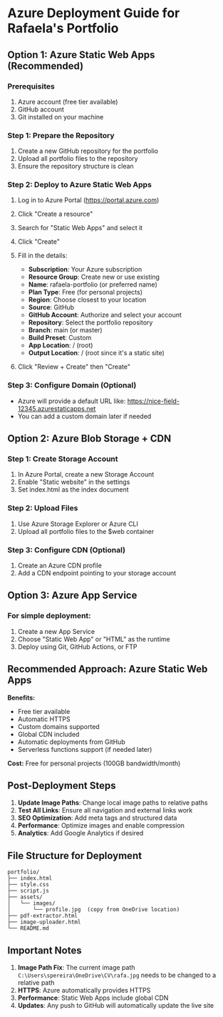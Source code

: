 # Azure Deployment Guide for Rafaela's Portfolio

## Option 1: Azure Static Web Apps (Recommended)

### Prerequisites
1. Azure account (free tier available)
2. GitHub account
3. Git installed on your machine

### Step 1: Prepare the Repository
1. Create a new GitHub repository for the portfolio
2. Upload all portfolio files to the repository
3. Ensure the repository structure is clean

### Step 2: Deploy to Azure Static Web Apps
1. Log in to Azure Portal (https://portal.azure.com)
2. Click "Create a resource"
3. Search for "Static Web Apps" and select it
4. Click "Create"
5. Fill in the details:
   - **Subscription**: Your Azure subscription
   - **Resource Group**: Create new or use existing
   - **Name**: rafaela-portfolio (or preferred name)
   - **Plan Type**: Free (for personal projects)
   - **Region**: Choose closest to your location
   - **Source**: GitHub
   - **GitHub Account**: Authorize and select your account
   - **Repository**: Select the portfolio repository
   - **Branch**: main (or master)
   - **Build Preset**: Custom
   - **App Location**: / (root)
   - **Output Location**: / (root since it's a static site)

6. Click "Review + Create" then "Create"

### Step 3: Configure Domain (Optional)
- Azure will provide a default URL like: https://nice-field-12345.azurestaticapps.net
- You can add a custom domain later if needed

## Option 2: Azure Blob Storage + CDN

### Step 1: Create Storage Account
1. In Azure Portal, create a new Storage Account
2. Enable "Static website" in the settings
3. Set index.html as the index document

### Step 2: Upload Files
1. Use Azure Storage Explorer or Azure CLI
2. Upload all portfolio files to the $web container

### Step 3: Configure CDN (Optional)
1. Create an Azure CDN profile
2. Add a CDN endpoint pointing to your storage account

## Option 3: Azure App Service

### For simple deployment:
1. Create a new App Service
2. Choose "Static Web App" or "HTML" as the runtime
3. Deploy using Git, GitHub Actions, or FTP

## Recommended Approach: Azure Static Web Apps

**Benefits:**
- Free tier available
- Automatic HTTPS
- Custom domains supported
- Global CDN included
- Automatic deployments from GitHub
- Serverless functions support (if needed later)

**Cost:** Free for personal projects (100GB bandwidth/month)

## Post-Deployment Steps

1. **Update Image Paths**: Change local image paths to relative paths
2. **Test All Links**: Ensure all navigation and external links work
3. **SEO Optimization**: Add meta tags and structured data
4. **Performance**: Optimize images and enable compression
5. **Analytics**: Add Google Analytics if desired

## File Structure for Deployment
```
portfolio/
├── index.html
├── style.css
├── script.js
├── assets/
│   └── images/
│       └── profile.jpg  (copy from OneDrive location)
├── pdf-extractor.html
├── image-uploader.html
└── README.md
```

## Important Notes

1. **Image Path Fix**: The current image path `C:\Users\spereira\OneDrive\CV\rafa.jpg` needs to be changed to a relative path
2. **HTTPS**: Azure automatically provides HTTPS
3. **Performance**: Static Web Apps include global CDN
4. **Updates**: Any push to GitHub will automatically update the live site
